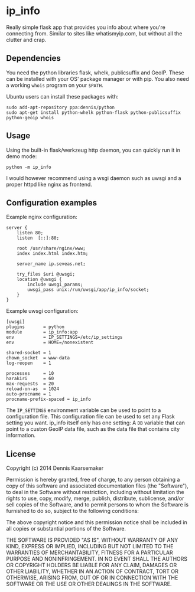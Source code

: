 ip\_info
=======

Really simple flask app that provides you info about where you're connecting
from. Similar to sites like whatismyip.com, but without all the clutter and
crap.

Dependencies
------------
You need the python libraries flask, whelk, publicsuffix and GeoIP. These can
be installed with your OS' package manager or with pip. You also need a working
`whois` program on your `$PATH`.

Ubuntu users can install these packages with:

    sudo add-apt-repository ppa:dennis/python
    sudo apt-get install python-whelk python-flask python-publicsuffix python-geoip whois

Usage
-----
Using the built-in flask/werkzeug http daemon, you can quickly run it in demo mode:

    python -m ip_info

I would however recommend using a wsgi daemon such as uwsgi and a proper httpd
like nginx as frontend. 

Configuration examples
----------------------
Example nginx configuration:

    server {
        listen 80;
        listen  [::]:80;

        root /usr/share/nginx/www;
        index index.html index.htm;

        server_name ip.seveas.net;

        try_files $uri @uwsgi;
        location @uwsgi {
            include uwsgi_params;
            uwsgi_pass unix:/run/uwsgi/app/ip_info/socket;
        }
    }


Example uwsgi configuration:

    [uwsgi]
    plugins       = python
    module        = ip_info:app
    env           = IP_SETTINGS=/etc/ip_settings
    env           = HOME=/nonexistent

    shared-socket = 1
    chown_socket  = www-data
    log-reopen    = 1

    processes     = 10
    harakiri      = 60
    max-requests  = 20
    reload-on-as  = 1024
    auto-procname = 1
    procname-prefix-spaced = ip_info

The `IP_SETTINGS` environment variable can be used to point to a configuration
file. This configuration file can be used to set any Flask setting you want.
ip\_info itself only has one setting: A `DB` variable that can point to a
custon GeoIP data file, such as the data file that contains city information.

License
-------
Copyright (c) 2014 Dennis Kaarsemaker

Permission is hereby granted, free of charge, to any person obtaining a copy
of this software and associated documentation files (the "Software"), to deal
in the Software without restriction, including without limitation the rights
to use, copy, modify, merge, publish, distribute, sublicense, and/or sell
copies of the Software, and to permit persons to whom the Software is
furnished to do so, subject to the following conditions:

The above copyright notice and this permission notice shall be included in all
copies or substantial portions of the Software.

THE SOFTWARE IS PROVIDED "AS IS", WITHOUT WARRANTY OF ANY KIND, EXPRESS OR
IMPLIED, INCLUDING BUT NOT LIMITED TO THE WARRANTIES OF MERCHANTABILITY,
FITNESS FOR A PARTICULAR PURPOSE AND NONINFRINGEMENT. IN NO EVENT SHALL THE
AUTHORS OR COPYRIGHT HOLDERS BE LIABLE FOR ANY CLAIM, DAMAGES OR OTHER
LIABILITY, WHETHER IN AN ACTION OF CONTRACT, TORT OR OTHERWISE, ARISING FROM,
OUT OF OR IN CONNECTION WITH THE SOFTWARE OR THE USE OR OTHER DEALINGS IN THE
SOFTWARE.
